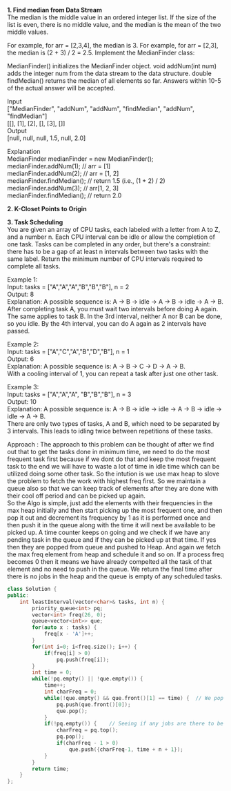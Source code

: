 **1. Find median from Data Stream**  
The median is the middle value in an ordered integer list. If the size of the list is even, there is no middle value, and the median is the mean of the two middle values.

For example, for arr = [2,3,4], the median is 3.
For example, for arr = [2,3], the median is (2 + 3) / 2 = 2.5.
Implement the MedianFinder class:

MedianFinder() initializes the MedianFinder object.
void addNum(int num) adds the integer num from the data stream to the data structure.
double findMedian() returns the median of all elements so far. Answers within 10-5 of the actual answer will be accepted.  

Input  
["MedianFinder", "addNum", "addNum", "findMedian", "addNum", "findMedian"]  
[[], [1], [2], [], [3], []]  
Output  
[null, null, null, 1.5, null, 2.0]
  
Explanation  
MedianFinder medianFinder = new MedianFinder();  
medianFinder.addNum(1);    // arr = [1]  
medianFinder.addNum(2);    // arr = [1, 2]  
medianFinder.findMedian(); // return 1.5 (i.e., (1 + 2) / 2)  
medianFinder.addNum(3);    // arr[1, 2, 3]  
medianFinder.findMedian(); // return 2.0

**2. K-Closet Points to Origin**   


**3. Task Scheduling**  
You are given an array of CPU tasks, each labeled with a letter from A to Z, and a number n. Each CPU interval can be idle or allow the completion of one task. Tasks can be completed in any order, but there's a constraint: there has to be a gap of at least n intervals between two tasks with the same label.
Return the minimum number of CPU intervals required to complete all tasks.  

Example 1:  
Input: tasks = ["A","A","A","B","B","B"], n = 2  
Output: 8  
Explanation: A possible sequence is: A -> B -> idle -> A -> B -> idle -> A -> B.  
After completing task A, you must wait two intervals before doing A again. The same applies to task B. In the 3rd interval, neither A nor B can be done, so you idle. By the 4th interval, you can do A again as 2 intervals have passed.  

Example 2:  
Input: tasks = ["A","C","A","B","D","B"], n = 1  
Output: 6  
Explanation: A possible sequence is: A -> B -> C -> D -> A -> B.  
With a cooling interval of 1, you can repeat a task after just one other task.  

Example 3:  
Input: tasks = ["A","A","A", "B","B","B"], n = 3  
Output: 10  
Explanation: A possible sequence is: A -> B -> idle -> idle -> A -> B -> idle -> idle -> A -> B.  
There are only two types of tasks, A and B, which need to be separated by 3 intervals. This leads to idling twice between repetitions of these tasks.

Approach : The approach to this problem can be thought of after we find out that to get the tasks done in minimum time, we need to do the most frequent task first because if we dont do that and keep the most frequent task to the end we will have to waste a lot of time in idle time which can be utilized doing some other task. So the intution is we use max heap to slove the problem to fetch the work with highest freq first. So we maintain a queue also so that we can keep track of elements after they are done with their cool off period and can be picked up again.   
So the Algo is simple, just add the elements with their frequencies in the max heap initially and then start picking up the most frequent one, and then pop it out and decrement its frequency by 1 as it is performed once and then push it in the queue along with the time it will next be available to be picked up. A time counter keeps on going and we check if we have any pending task in the queue and if they can be picked up at that time. If yes then they are popped from queue and pushed to Heap. And again we fetch the max freq element from heap and schedule it and so on. If a process freq becomes 0 then it means we have already compelted all the task of that element and no need to push in the queue. We return the final time after there is no jobs in the heap and the queue is empty of any scheduled tasks.

```cpp
class Solution {
public:
    int leastInterval(vector<char>& tasks, int n) {
        priority_queue<int> pq;
        vector<int> freq(26, 0);
        queue<vector<int>> que;
        for(auto x : tasks) {
            freq[x - 'A']++;
        }
        for(int i=0; i<freq.size(); i++) {
            if(freq[i] > 0)
                pq.push(freq[i]);
        }
        int time = 0;
        while(!pq.empty() || !que.empty()) {
            time++;
            int charFreq = 0;
            while(!que.empty() && que.front()[1] == time) {  // We pop out all elements in the queue that can be picked at that time and push to heap 
                pq.push(que.front()[0]);
                que.pop();
            }
            if(!pq.empty()) {    // Seeing if any jobs are there to be worked upon
                charFreq = pq.top();
                pq.pop();
                if(charFreq - 1 > 0)
                    que.push({charFreq-1, time + n + 1});
            }
        }
        return time;
    }
};
```

